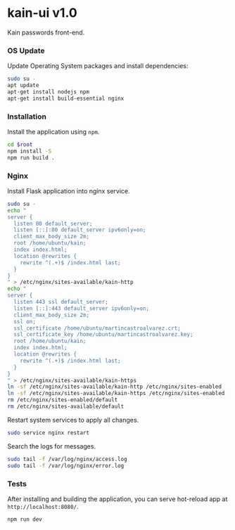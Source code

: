 # kain-ui v1.0
Kain passwords front-end.

### OS Update
Update Operating System packages and install dependencies:
``` bash
sudo su -
apt update
apt-get install nodejs npm
apt-get install build-essential nginx
```

### Installation
Install the application using `npm`.
``` bash
cd $root
npm install -S
npm run build .
```

### Nginx
Install Flask application into nginx service.
```bash
sudo su -
echo "
server {
  listen 80 default_server;
  listen [::]:80 default_server ipv6only=on;
  client_max_body_size 2m;
  root /home/ubuntu/kain;
  index index.html;
  location @rewrites {
    rewrite ^(.+)$ /index.html last;
  }
}
" > /etc/nginx/sites-available/kain-http
echo "
server {
  listen 443 ssl default_server;
  listen [::]:443 default_server ipv6only=on;
  client_max_body_size 2m;
  ssl on;
  ssl_certificate /home/ubuntu/martincastroalvarez.crt;
  ssl_certificate_key /home/ubuntu/martincastroalvarez.key;
  root /home/ubuntu/kain;
  index index.html;
  location @rewrites {
    rewrite ^(.+)$ /index.html last;
  }
}
" > /etc/nginx/sites-available/kain-https
ln -sf /etc/nginx/sites-available/kain-http /etc/nginx/sites-enabled
ln -sf /etc/nginx/sites-available/kain-https /etc/nginx/sites-enabled
rm /etc/nginx/sites-enabled/default
rm /etc/nginx/sites-available/default
```
Restart system services to apply all changes.
```bash
sudo service nginx restart
```
Search the logs for messages.
```bash
sudo tail -f /var/log/nginx/access.log
sudo tail -f /var/log/nginx/error.log
```

### Tests
After installing and building the application, you
can serve hot-reload app at `http://localhost:8080/`.
``` bash
npm run dev
```

